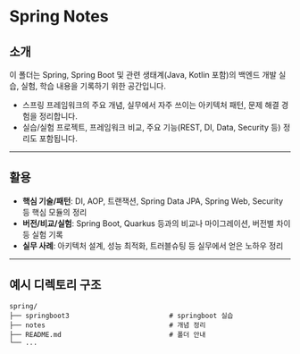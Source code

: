 # Spring Notes

## 소개

이 폴더는 Spring, Spring Boot 및 관련 생태계(Java, Kotlin 포함)의 백엔드 개발 실습, 실험, 학습 내용을 기록하기 위한 공간입니다.

- 스프링 프레임워크의 주요 개념, 실무에서 자주 쓰이는 아키텍처 패턴, 문제 해결 경험을 정리합니다.
- 실습/실험 프로젝트, 프레임워크 비교, 주요 기능(REST, DI, Data, Security 등) 정리도 포함됩니다.

---

## 활용

- **핵심 기술/패턴**: DI, AOP, 트랜잭션, Spring Data JPA, Spring Web, Security 등 핵심 모듈의 정리
- **버전/비교/실험**: Spring Boot, Quarkus 등과의 비교나 마이그레이션, 버전별 차이 등 실험 기록
- **실무 사례**: 아키텍처 설계, 성능 최적화, 트러블슈팅 등 실무에서 얻은 노하우 정리

---

## 예시 디렉토리 구조

```
spring/
├── springboot3                         # springboot 실습
├── notes                               # 개념 정리
├── README.md                           # 폴더 안내
└── ...
```
